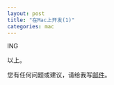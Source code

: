 ```yaml
---
layout: post
title: "在Mac上开发(1)"
categories: mac
---
```


ING

以上。

您有任何问题或建议，请给我写[邮件](mailto:yinwer81@gmail.com)。
